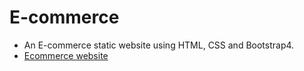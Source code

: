 # E-commerce

* An E-commerce static website using HTML, CSS  and Bootstrap4.
* [Ecommerce website](https://archanarose28.github.io/E-commerce/)
